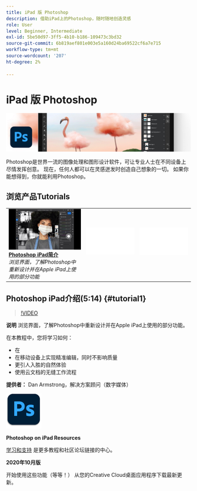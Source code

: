 ```yaml
---
title: iPad 版 Photoshop
description: 借助iPad上的Photoshop，随时随地创造灵感
role: User
level: Beginner, Intermediate
exl-id: 5be50d97-3ff5-4b10-b186-109473c3bd32
source-git-commit: 6b819aef801e003e5a160d24ba69522cf6a7e715
workflow-type: tm+mt
source-wordcount: '207'
ht-degree: 2%

---
```


# iPad 版 Photoshop

![英雄图像教程](../assets/PSoniPad.jpg)

Photoshop是世界一流的图像处理和图形设计软件，可让专业人士在不同设备上尽情发挥创意。 现在，任何人都可以在灵感迸发时创造自己想象的一切。 如果你能想得到，你就能利用Photoshop。

## 浏览产品Tutorials

<table style="table-layout:fixed">
<tr>
 <td>
   <a href="photoshopipad.md#tutorial1">
      <img alt="Photoshop iPad简介" src="../assets/PSiPad_thumbnail.jpg" />
   </a>
    <div>
   <a href="photoshopipad.md#tutorial1"><strong>Photoshop iPad简介</strong></a>
    </div>
    <em>浏览界面，了解Photoshop中重新设计并在Apple iPad上使用的部分功能</em>
    <br>
  </td>
  <td>
    <img alt="间隔条" src="../assets/Whitespacer.png" />
    <div>
    <br>
  </td>
  <td>
    <img alt="间隔条" src="../assets/Whitespacer.png" />
    <div>
    <br>
  </td>
</tr>
</table>

## Photoshop iPad介绍(5:14) {#tutorial1}

>[!VIDEO](https://video.tv.adobe.com/v/326899?hidetitle=true)

**说明**
浏览界面，了解Photoshop中重新设计并在Apple iPad上使用的部分功能。

在本教程中，您将学习如何：
* 在
* 在移动设备上实现精准编辑，同时不影响质量
* 更引人入胜的自然体验
* 使用云文档的无缝工作流程

**提供者：**
Dan Armstrong，解决方案顾问（数字媒体）

![Photoshop on iPad徽标](../assets/ps_appicon_96.png)

**Photoshop on iPad Resources**

[学习和支持](https://helpx.adobe.com/support/photoshop.html) 是更多教程和社区论坛链接的中心。

**2020年10月版**

开始使用这些功能（等等！） 从您的Creative Cloud桌面应用程序下载最新更新。
